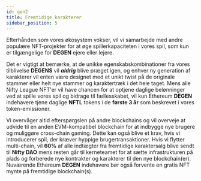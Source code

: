 ```yaml
---
id: gen2
title: Fremtidige karakterer
sidebar_position: 5
---
```


Efterhånden som vores økosystem vokser, vil vi samarbejde med andre populære NFT-projekter for at øge spillerkapaciteten i vores spil, som kun er tilgængelige for **DEGEN** ejere eller lejere.

Det er vigtigt at bemærke, at de unikke egenskabskombinationer fra vores tilblivelse **DEGENS** vil **_aldrig_** blive præget igen, og enhver ny generation af karakterer vil enten være designet med et unikt twist på de originale stammer eller helt nye stammer og karaktertræk i det hele taget. Mens alle Nifty League NFT'er vil have chancen for at optjene daglige belønninger ved at spille vores spil og bidrage til fællesskabet, vil kun Ethereum **DEGEN** indehavere tjene daglige **NFTL** tokens i de **første 3 år** som beskrevet i vores token-emissioner.

Vi overvåger altid efterspørgslen på andre blockchains og vil overveje at udvide til en anden EVM-kompatibel blockchain for at indbygge nye brugere og muliggøre cross-chain gaming. Dette kan også blive et krav, hvis vi introducerer spil, der kræver hyppige brugertransaktioner. Hvis vi flytter multi-chain, vil **60%** af alle indtægter fra fremtidige karaktersalg blive sendt til **Nifty DAO** mens resten går til kerneteamet for at sætte infrastrukturen på plads og forberede nye kontrakter og karakterer til den nye blockchain(er). Nuværende Ethereum **DEGEN** indehavere bør også forvente en gratis NFT mynte på fremtidige blockchain(s).
